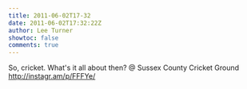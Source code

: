 ```yaml
---
title: 2011-06-02T17-32
date: 2011-06-02T17:32:22Z
author: Lee Turner
showtoc: false
comments: true
---
```


So, cricket. What's it all about then?  @ Sussex County Cricket Ground http://instagr.am/p/FFFYe/

